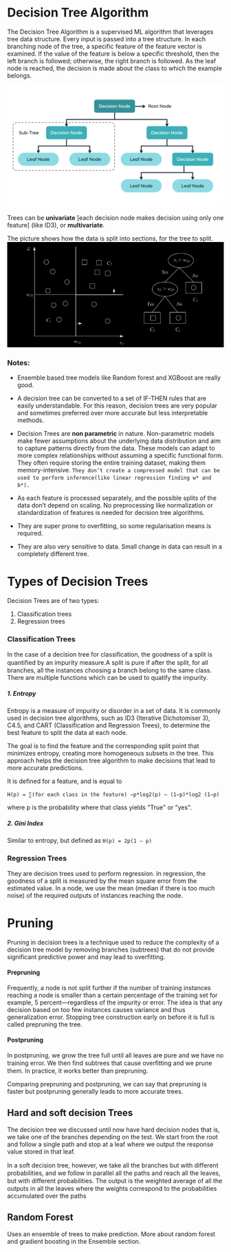 # Decision Tree Algorithm
The Decision Tree Algorithm is a supervised ML algorithm that leverages tree data structure. Every input is passed into a tree structure. In each branching node of the tree, a specific feature of the feature vector is examined. If the value of the feature is below a specific threshold, then the left branch is followed; otherwise, the right branch is followed. As the leaf node is reached, the decision is made about the class to which the example belongs.

![Alt text](image-3.png)

Trees can be **univariate** [each decision node makes decision using only one feature] (like ID3), or **multivariate**.


The picture shows how the data is split into sections, for the tree to split.
![Alt text](<Screenshot from 2023-12-14 12-56-48.png>)

### Notes:
- Ensemble based tree models like Random forest and XGBoost are really good.
  
- A decision tree can be converted to a set of IF-THEN rules that are easily understandable. For this reason, decision trees are very popular and sometimes preferred over more accurate but less interpretable methods.

- Decision Trees are **non parametric** in nature. Non-parametric models make fewer assumptions about the underlying data distribution and aim to capture patterns directly from the data. These models can adapt to more complex relationships without assuming a specific functional form. They often require storing the entire training dataset, making them memory-intensive. ```They don’t create a compressed model that can be used to perform inference(like linear regression finding w* and b*).```

- As each feature is processed separately, and the possible splits of the data don’t depend on scaling. No preprocessing like normalization or standardization of features is needed for decision tree algorithms.

- They are super prone to overfitting, so some regularisation means is required.
- They are also very sensitive to data. Small change in data can result in a completely different tree.
  
# Types of Decision Trees
Decision Trees are of two types:
 1. Classification trees
 2. Regression trees

### Classification Trees
In the case of a decision tree for classiﬁcation, the goodness of a split is quantiﬁed by an impurity measure.A split is pure if after the split, for all branches, all the instances choosing a branch belong to the same class. There are multiple functions which can be used to quatify the impurity.

##### 1. Entropy
Entropy is a measure of impurity or disorder in a set of data. It is commonly used in decision tree algorithms, such as ID3 (Iterative Dichotomiser 3), C4.5, and CART (Classification and Regression Trees), to determine the best feature to split the data at each node.

The goal is to find the feature and the corresponding split point that minimizes entropy, creating more homogeneous subsets in the tree. This approach helps the decision tree algorithm to make decisions that lead to more accurate predictions.

It is defined for a feature, and is equal to
```
H(p) = ∑(for each class in the feature) −p*log2(p) − (1−p)*log2 (1−p)
```
where p is the probability where that class yields "True" or "yes".

##### 2. Gini Index
Similar to entropy, but defined as ```H(p) = 2p(1 − p)```

### Regression Trees
They are decision trees used to perform regression. In regression, the goodness of a split is measured by the mean square error from the estimated value. In a node, we use the mean (median if there is too much noise) of the required outputs of instances reaching the node. 

# Pruning
Pruning in decision trees is a technique used to reduce the complexity of a decision tree model by removing branches (subtrees) that do not provide significant predictive power and may lead to overfitting. 

#### Prepruning
Frequently, a node is not split further if the number of training instances reaching a node is smaller than a certain percentage of the training set for example, 5 percent—regardless of the impurity or error. The idea is that any decision based on too few instances causes variance and thus generalization error. Stopping tree construction early on before it is full is called prepruning the tree.

#### Postpruning
In postpruning, we grow the tree full until all leaves are pure and we have no training error. We then ﬁnd subtrees that cause overﬁtting and we prune them. In practice, it works better than prepruning.

Comparing prepruning and postpruning, we can say that prepruning is faster but postpruning generally leads to more accurate trees.

## Hard and soft decision Trees
The decision tree we discussed until now have hard decision nodes that is, we take one of the branches depending on the test. We start from the root and follow a single path and stop at a leaf where we output the response value stored in that leaf. 

In a soft decision tree, however, we take all the branches but with diﬀerent probabilities, and we follow in parallel all the paths and reach all the leaves, but with diﬀerent probabilities. The output is the weighted average of all the outputs in all the leaves where the weights correspond to the probabilities accumulated over the paths

## Random Forest
Uses an ensemble of trees to make prediction. More about random forest and gradient boosting in the Ensemble section.